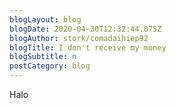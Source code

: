 ```yaml
---
blogLayout: blog
blogDate: 2020-04-30T12:32:44.075Z
blogAuthor: stork/comadaihiep92
blogTitle: I don't receive my money
blogSubtitle: n
postCategory: blog
---
```

Halo